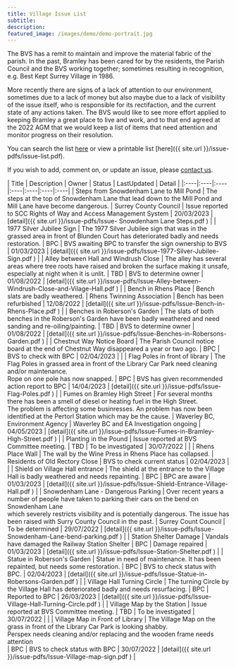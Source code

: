 ```yaml
---
title: Village Issue List
subtitle:
description: 
featured_image: /images/demo/demo-portrait.jpg
---
```


The BVS has a remit to maintain and improve the material fabric of the parish.   In the past, Bramley has been cared for by the residents, the Parish Council and the BVS working together; sometimes resulting in recognition, e.g. Best Kept Surrey Village in 1986.

More recently there are signs of a lack of attention to our environment, sometimes due to a lack of money but also maybe due to a lack of visibility of the issue itself, who is responsible for its rectifaction, and the current state of any actions taken.   The BVS would like to see more effort applied to keeping Bramley a great place to live and work, and to that end agreed at the 2022 AGM that we would keep a list of items that need attention and monitor progress on their resolution.  

You can search the list [here](./search-issues) or view a printable list [here]({{ site.url }}/issue-pdfs/issue-list.pdf).

If you wish to add, comment on, or update an issue, please [contact us](/contact).

<!-- Start Issue Table -->

| Title | Description | Owner | Status | LastUpdated | Detail | 
|:----|:----|:----|:----|:----|:----|:----|
| Steps from Snowdenham Lane to Mill Pond | The steps at the top of Snowdenham Lane that lead down to the Mill Pond and Mill Lane have become dangerous.   | Surrey County Council | Issue reported to SCC Rights of Way and Access Management System  | 20/03/2023 | [detail]({{ site.url }}/issue-pdfs/Issue- Snowdenham Lane Steps.pdf ) | 
| 1977 Silver Jubilee Sign | The 1977 Silver Jubilee sign that was in the grassed area in front of Blunden Court has deteriorated badly and needs restoration. | BPC | BVS awaiting BPC to transfer the sign ownership to BVS | 01/03/2023 | [detail]({{ site.url }}/issue-pdfs/Issue-1977-Silver-Jubilee-Sign.pdf ) | 
| Alley between Hall and Windrush Close | The alley has several areas where tree roots have raised and broken the surface making it  unsafe, especially at night when it is unlit. | TBD | BVS to determine owner | 01/08/2022 | [detail]({{ site.url }}/issue-pdfs/Issue-Alley-between-Windrush-Close-and-Vilage-Hall.pdf ) | 
| Bench in Rhens Place | Bench slats are badly weathered. | Rhens Twinning Association | Bench has been refurbished | 12/08/2022 | [detail]({{ site.url }}/issue-pdfs/Issue-Bench-in-Rhens-Place.pdf ) | 
| Benches in Roberson's Garden | The slats of both benches in the Roberson's Garden have been badly weathered and need sanding and re-oiling/painting. | TBD | BVS to determine owner | 01/08/2022 | [detail]({{ site.url }}/issue-pdfs/Issue-Benches-in-Robersons-Garden.pdf ) | 
| Chestnut Way Notice Board | The Parish Council notice board at the end of Chestnut Way disappeared a year or two  ago. | BPC | BVS to check with BPC | 02/04/2023 |  | 
| Flag Poles in front of library | The Flag Poles in grassed area in front of the Library Car Park need cleaning and/or maintenance.<br>Rope on one pole has now snapped. | BPC | BVS has given recommended action report to BPC | 14/04/2023 | [detail]({{ site.url }}/issue-pdfs/Issue-Flag-Poles.pdf ) | 
| Fumes on Bramley High Street | For several months there has been a smell of diesel or heating fuel in the High Street.   <br>The problem is affecting some businresses.  An problem has now been identified at the Pertorl Station which may be the cause. | Waverley BC, Environment Agency | Waverley BC and EA Investigation ongoing | 04/05/2023 | [detail]({{ site.url }}/issue-pdfs/Issue-Fumes-in-Bramley-High-Street.pdf ) | 
| Planting in the Pound | Issue reported at BVS Committee meeting.   | TBD | To be investigated | 30/07/2022 |  | 
| Rhens Place Wall | The wall by the Wine Press in Rhens Place has collapsed. | Residents of Old Rectory Close | BVS to check current status | 02/04/2023 |  | 
| Shield on Village Hall entrance | The shield at the entrance to the Village Hall is badly weathered and needs repainting. | BPC | BPC are aware | 01/03/2023 | [detail]({{ site.url }}/issue-pdfs/Issue-Shield-Entrance-Village-Hall.pdf ) | 
| Snowdenham Lane - Dangerous Parking | Over recent years a number of people have taken to parking their cars on the bend on Snowdenham Lane <br>which severely restricts visibility and is potentially dangerous.  The issue has been raised with Surry County Council in the past. | Surrey Count Council | To be determined | 29/07/2022 | [detail]({{ site.url }}/issue-pdfs/Issue-Snowdenham-Lane-bend-parking.pdf ) | 
| Station Shelter Damage | Vandals have damaged the Railway Station Shelter  | BPC  | Damage repaired | 01/03/2023 | [detail]({{ site.url }}/issue-pdfs/Issue-Station-Shelter.pdf ) | 
| Statue in Roberson's Garden | Statue in need of maintenance.  It has been repainted, but needs some restoration. | BPC | BVS to check status with BPC. | 02/04/2023 | [detail]({{ site.url }}/issue-pdfs/Issue-Statue-in-Robersons-Garden.pdf ) | 
| Village Hall Turning Circle | The turning Circle by the Village Hall has deteriorated badly and needs resurfacing. | BPC | Reported to BPC | 26/03/2023 | [detail]({{ site.url }}/issue-pdfs/Issue-Village-Hall-Turning-Circle.pdf ) | 
| Village Map by the Station | Issue reported at BVS Committee meeting. | TBD | To be investigated | 30/07/2022 |  | 
| Village Map in Front of Library | The Village Map on the grass in front of the Library Car Park is looking shabby.<br>Perspex needs cleaning and/or replacing and the wooden frame needs attention<br> | BPC | BVS to check status with BPC | 30/07/2022 | [detail]({{ site.url }}/issue-pdfs/Issue-Village-map-sign.pdf ) | 

<!-- End Issue Table -->



